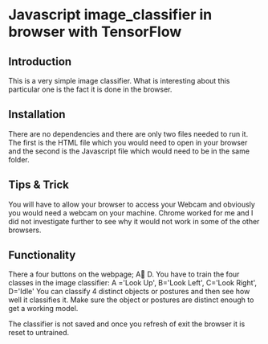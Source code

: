 # Javascript image_classifier in browser with TensorFlow 

## Introduction 
This is a very simple image classifier. What is interesting about this particular one is the fact it is done in the browser.

## Installation 
There are no dependencies and there are only two files needed to run it. The first is the HTML file which you would need to open in your browser and the second is the Javascript file which would need to be in the same folder.

## Tips & Trick 
You will have to allow your browser to access your Webcam and obviously you would need a webcam on your machine. Chrome worked for me and I did not investigate further to see why it would not work in some of the other browsers.

## Functionality 
There a four buttons on the webpage; A D. You have to train the four classes in the image classifier:
A ='Look Up', B='Look Left', C='Look Right', D='Idle' 
You can classify 4 distinct objects or postures and then see how well it classifies it. Make sure the object or postures are distinct enough to get a working model.

The classifier is not saved and once you refresh of exit the browser it is reset to untrained.


